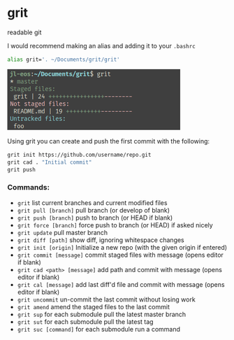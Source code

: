 # grit

readable git

I would recommend making an alias and adding it to your `.bashrc`
```sh
alias grit='. ~/Documents/grit/grit'
```

![preview](/preview.png)

Using grit you can create and push the first commit with the following:
```sh
grit init https://github.com/username/repo.git
grit cad . "Initial commit"
grit push
```

### Commands:

* `grit`                      list current branches and current modified files
* `grit pull [branch]`        pull branch (or develop of blank)
* `grit push [branch]`        push to branch (or HEAD if blank)
* `grit force [branch]`       force push to branch (or HEAD) if asked nicely
* `grit update`               pull master branch
* `grit diff [path]`          show diff, ignoring whitespace changes
* `grit init [origin]`        Initialize a new repo (with the given origin if entered)
* `grit commit [message]`     commit staged files with message (opens editor if blank)
* `grit cad <path> [message]` add path and commit with message (opens editor if blank)
* `grit cal [message]`        add last diff'd file and commit with message (opens editor if blank)
* `grit uncommit`             un-commit the last commit without losing work
* `grit amend`                amend the staged files to the last commit
* `grit sup`                  for each submodule pull the latest master branch
* `grit sut`                  for each submodule pull the latest tag
* `grit suc [command]`        for each submodule run a command
